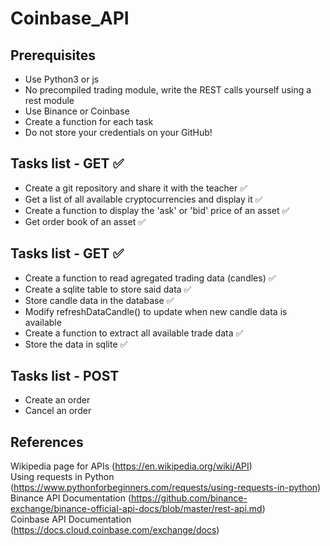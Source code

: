 # Coinbase_API

## Prerequisites
- Use Python3 or js
- No precompiled trading module, write the REST calls yourself using a rest module
- Use Binance or Coinbase
- Create a function for each task
- Do not store your credentials on your GitHub!



## Tasks list - GET  ✅
 - Create a git repository and share it with the teacher ✅ 
 - Get a list of all available cryptocurrencies and display it ✅ 
 - Create a function to display the 'ask' or 'bid' price of an asset ✅ 
 - Get order book of an asset ✅ 



## Tasks list - GET  ✅
 - Create a function to read agregated trading data (candles)  ✅
 - Create a sqlite table to store said data ✅
 - Store candle data in the database ✅
 - Modify refreshDataCandle() to update when new candle data is available 
 - Create a function to extract all available trade data ✅
 - Store the data in sqlite ✅



## Tasks list - POST
 - Create an order 
 - Cancel an order 



## References
Wikipedia page for APIs (https://en.wikipedia.org/wiki/API) \
Using requests in Python (https://www.pythonforbeginners.com/requests/using-requests-in-python) \
Binance API Documentation (https://github.com/binance-exchange/binance-official-api-docs/blob/master/rest-api.md) \
Coinbase API Documentation (https://docs.cloud.coinbase.com/exchange/docs)
